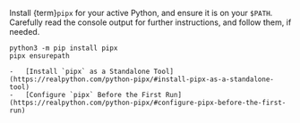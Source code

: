 Install {term}`pipx` for your active Python, and ensure it is on your `$PATH`.
Carefully read the console output for further instructions, and follow them, if needed.

```shell
python3 -m pip install pipx
pipx ensurepath
```

```{seealso}
-   [Install `pipx` as a Standalone Tool](https://realpython.com/python-pipx/#install-pipx-as-a-standalone-tool)
-   [Configure `pipx` Before the First Run](https://realpython.com/python-pipx/#configure-pipx-before-the-first-run)
```
